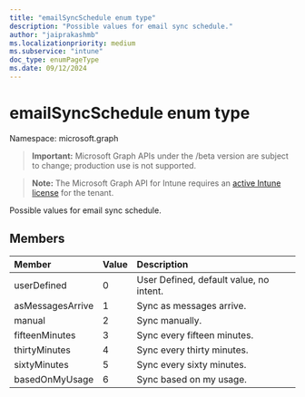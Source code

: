 ```yaml
---
title: "emailSyncSchedule enum type"
description: "Possible values for email sync schedule."
author: "jaiprakashmb"
ms.localizationpriority: medium
ms.subservice: "intune"
doc_type: enumPageType
ms.date: 09/12/2024
---
```


# emailSyncSchedule enum type

Namespace: microsoft.graph

> **Important:** Microsoft Graph APIs under the /beta version are subject to change; production use is not supported.

> **Note:** The Microsoft Graph API for Intune requires an [active Intune license](https://go.microsoft.com/fwlink/?linkid=839381) for the tenant.

Possible values for email sync schedule.

## Members
|Member|Value|Description|
|:---|:---|:---|
|userDefined|0|User Defined, default value, no intent.|
|asMessagesArrive|1|Sync as messages arrive.|
|manual|2|Sync manually.|
|fifteenMinutes|3|Sync every fifteen minutes.|
|thirtyMinutes|4|Sync every thirty minutes.|
|sixtyMinutes|5|Sync every sixty minutes.|
|basedOnMyUsage|6|Sync based on my usage.|
